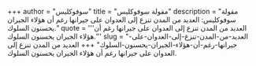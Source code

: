 +++
author = "سوفوكليس"
title = "مقولة سوفوكليس"
description = "مقولة سوفوكليس: العديد من المدن تنزع إلى العدوان على جيرانها رغم أن هؤلاء الجيران يحسنون السلوك."
quote = '''العديد من المدن تنزع إلى العدوان على جيرانها رغم أن هؤلاء الجيران يحسنون السلوك.'''
slug = "العديد-من-المدن-تنزع-إلى-العدوان-على-جيرانها-رغم-أن-هؤلاء-الجيران-يحسنون-السلوك"
+++
العديد من المدن تنزع إلى العدوان على جيرانها رغم أن هؤلاء الجيران يحسنون السلوك.
